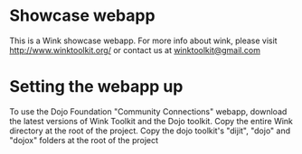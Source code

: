 Showcase webapp
===============
This is a Wink showcase webapp. For more info about wink, please visit http://www.winktoolkit.org/ or contact us at winktoolkit@gmail.com


Setting the webapp up
=====================
To use the Dojo Foundation "Community Connections" webapp, download the latest versions of Wink Toolkit and the Dojo toolkit. Copy the entire Wink directory at the root of the project. Copy the dojo toolkit's "dijit", "dojo" and "dojox" folders at the root of the project